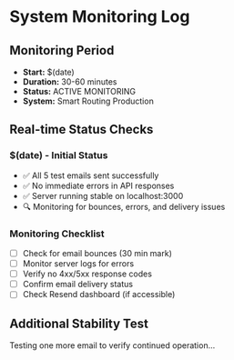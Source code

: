 # System Monitoring Log

## Monitoring Period
- **Start:** $(date)
- **Duration:** 30-60 minutes
- **Status:** ACTIVE MONITORING
- **System:** Smart Routing Production

## Real-time Status Checks

### $(date) - Initial Status
- ✅ All 5 test emails sent successfully
- ✅ No immediate errors in API responses
- ✅ Server running stable on localhost:3000
- 🔍 Monitoring for bounces, errors, and delivery issues

### Monitoring Checklist
- [ ] Check for email bounces (30 min mark)
- [ ] Monitor server logs for errors
- [ ] Verify no 4xx/5xx response codes
- [ ] Confirm email delivery status
- [ ] Check Resend dashboard (if accessible)

## Additional Stability Test
Testing one more email to verify continued operation...
